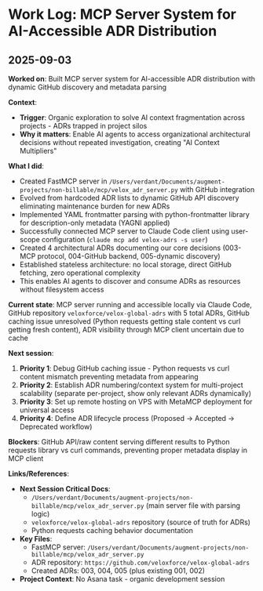 # Work Log: MCP Server System for AI-Accessible ADR Distribution

## 2025-09-03

**Worked on**: Built MCP server system for AI-accessible ADR distribution with dynamic GitHub discovery and metadata parsing

**Context**: 
- **Trigger**: Organic exploration to solve AI context fragmentation across projects - ADRs trapped in project silos
- **Why it matters**: Enable AI agents to access organizational architectural decisions without repeated investigation, creating "AI Context Multipliers"

**What I did**:
- Created FastMCP server in `/Users/verdant/Documents/augment-projects/non-billable/mcp/velox_adr_server.py` with GitHub integration
- Evolved from hardcoded ADR lists to dynamic GitHub API discovery eliminating maintenance burden for new ADRs  
- Implemented YAML frontmatter parsing with python-frontmatter library for description-only metadata (YAGNI applied)
- Successfully connected MCP server to Claude Code client using user-scope configuration (`claude mcp add velox-adrs -s user`)
- Created 4 architectural ADRs documenting our core decisions (003-MCP protocol, 004-GitHub backend, 005-dynamic discovery)
- Established stateless architecture: no local storage, direct GitHub fetching, zero operational complexity
- This enables AI agents to discover and consume ADRs as resources without filesystem access

**Current state**: MCP server running and accessible locally via Claude Code, GitHub repository `veloxforce/velox-global-adrs` with 5 total ADRs, GitHub caching issue unresolved (Python requests getting stale content vs curl getting fresh content), ADR visibility through MCP client uncertain due to cache

**Next session**: 
1. **Priority 1**: Debug GitHub caching issue - Python requests vs curl content mismatch preventing metadata from appearing
2. **Priority 2**: Establish ADR numbering/context system for multi-project scalability (separate per-project, show only relevant ADRs dynamically)  
3. **Priority 3**: Set up remote hosting on VPS with MetaMCP deployment for universal access
4. **Priority 4**: Define ADR lifecycle process (Proposed → Accepted → Deprecated workflow)

**Blockers**: GitHub API/raw content serving different results to Python requests library vs curl commands, preventing proper metadata display in MCP client

**Links/References**: 
- **Next Session Critical Docs**:
  - `/Users/verdant/Documents/augment-projects/non-billable/mcp/velox_adr_server.py` (main server file with parsing logic)
  - `veloxforce/velox-global-adrs` repository (source of truth for ADRs)
  - Python requests caching behavior documentation
- **Key Files**: 
  - FastMCP server: `/Users/verdant/Documents/augment-projects/non-billable/mcp/velox_adr_server.py`
  - ADR repository: `https://github.com/veloxforce/velox-global-adrs`
  - Created ADRs: 003, 004, 005 (plus existing 001, 002)
- **Project Context**: No Asana task - organic development session